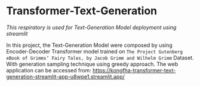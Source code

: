 # Transformer-Text-Generation
*This respiratory is used for Text-Generation Model deployment using streamlit*

In this project, the Text-Generation Model were composed by using Encoder-Decoder Transformer model trained on `The Project Gutenberg eBook of Grimms’ Fairy Tales, by Jacob Grimm and Wilhelm Grimm` Dataset. With generation sampling technique using greedy approach.
The web application can be accessed from: https://kongfha-transformer-text-generation-streamlit-app-u8wpe1.streamlit.app/



